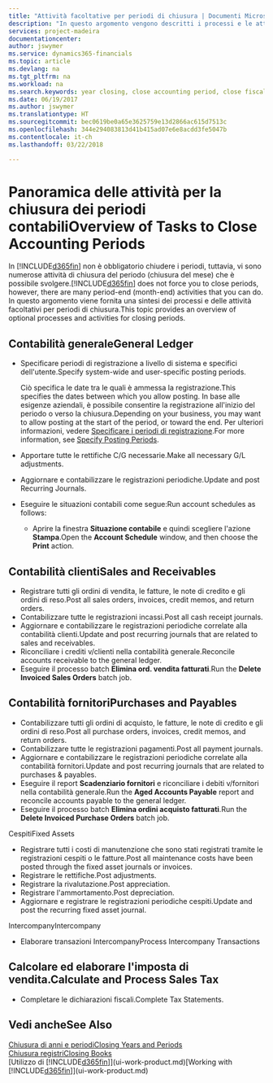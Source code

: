 ```yaml
---
title: "Attività facoltative per periodi di chiusura | Documenti Microsoft"
description: "In questo argomento vengono descritti i processi e le attività facoltativi per la chiusura dei periodi contabili in Finance and Operations, Business edition."
services: project-madeira
documentationcenter: 
author: jswymer
ms.service: dynamics365-financials
ms.topic: article
ms.devlang: na
ms.tgt_pltfrm: na
ms.workload: na
ms.search.keywords: year closing, close accounting period, close fiscal year, aging, creditor payments, vendor payments
ms.date: 06/19/2017
ms.author: jswymer
ms.translationtype: HT
ms.sourcegitcommit: bec0619be0a65e3625759e13d2866ac615d7513c
ms.openlocfilehash: 344e294083813d41b415ad07e6e8acdd3fe5047b
ms.contentlocale: it-ch
ms.lasthandoff: 03/22/2018

---
```

# <a name="overview-of-tasks-to-close-accounting-periods"></a><span data-ttu-id="76967-103">Panoramica delle attività per la chiusura dei periodi contabili</span><span class="sxs-lookup"><span data-stu-id="76967-103">Overview of Tasks to Close Accounting Periods</span></span>
<span data-ttu-id="76967-104">In [!INCLUDE[d365fin](includes/d365fin_md.md)] non è obbligatorio chiudere i periodi, tuttavia, vi sono numerose attività di chiusura del periodo (chiusura del mese) che è possibile svolgere.</span><span class="sxs-lookup"><span data-stu-id="76967-104">[!INCLUDE[d365fin](includes/d365fin_md.md)] does not force you to close periods, however, there are many period-end (month-end) activities that you can do.</span></span> <span data-ttu-id="76967-105">In questo argomento viene fornita una sintesi dei processi e delle attività facoltativi per periodi di chiusura.</span><span class="sxs-lookup"><span data-stu-id="76967-105">This topic provides an overview of optional processes and activities for closing periods.</span></span>  

## <a name="general-ledger"></a><span data-ttu-id="76967-106">Contabilità generale</span><span class="sxs-lookup"><span data-stu-id="76967-106">General Ledger</span></span>
* <span data-ttu-id="76967-107">Specificare periodi di registrazione a livello di sistema e specifici dell'utente.</span><span class="sxs-lookup"><span data-stu-id="76967-107">Specify system-wide and user-specific posting periods.</span></span>  

    <span data-ttu-id="76967-108">Ciò specifica le date tra le quali è ammessa la registrazione.</span><span class="sxs-lookup"><span data-stu-id="76967-108">This specifies the dates between which you allow posting.</span></span> <span data-ttu-id="76967-109">In base alle esigenze aziendali, è possibile consentire la registrazione all'inizio del periodo o verso la chiusura.</span><span class="sxs-lookup"><span data-stu-id="76967-109">Depending on your business, you may want to allow posting at the start of the period, or toward the end.</span></span> <span data-ttu-id="76967-110">Per ulteriori informazioni, vedere [Specificare i periodi di registrazione](finance-how-specify-posting-periods.md).</span><span class="sxs-lookup"><span data-stu-id="76967-110">For more information, see [Specify Posting Periods](finance-how-specify-posting-periods.md).</span></span>  
* <span data-ttu-id="76967-111">Apportare tutte le rettifiche C/G necessarie.</span><span class="sxs-lookup"><span data-stu-id="76967-111">Make all necessary G/L adjustments.</span></span>  
* <span data-ttu-id="76967-112">Aggiornare e contabilizzare le registrazioni periodiche.</span><span class="sxs-lookup"><span data-stu-id="76967-112">Update and post Recurring Journals.</span></span>  
  <!--* Process Consolidations-->
* <span data-ttu-id="76967-113">Eseguire le situazioni contabili come segue:</span><span class="sxs-lookup"><span data-stu-id="76967-113">Run account schedules as follows:</span></span>  
  * <span data-ttu-id="76967-114">Aprire la finestra **Situazione contabile** e quindi scegliere l'azione **Stampa**.</span><span class="sxs-lookup"><span data-stu-id="76967-114">Open the **Account Schedule** window, and then choose the **Print** action.</span></span>  

## <a name="sales-and-receivables"></a><span data-ttu-id="76967-115">Contabilità clienti</span><span class="sxs-lookup"><span data-stu-id="76967-115">Sales and Receivables</span></span>
* <span data-ttu-id="76967-116">Registrare tutti gli ordini di vendita, le fatture, le note di credito e gli ordini di reso.</span><span class="sxs-lookup"><span data-stu-id="76967-116">Post all sales orders, invoices, credit memos, and return orders.</span></span>  
* <span data-ttu-id="76967-117">Contabilizzare tutte le registrazioni incassi.</span><span class="sxs-lookup"><span data-stu-id="76967-117">Post all cash receipt journals.</span></span>  
* <span data-ttu-id="76967-118">Aggiornare e contabilizzare le registrazioni periodiche correlate alla contabilità clienti.</span><span class="sxs-lookup"><span data-stu-id="76967-118">Update and post recurring journals that are related to sales and receivables.</span></span>  
* <span data-ttu-id="76967-119">Riconciliare i crediti v/clienti nella contabilità generale.</span><span class="sxs-lookup"><span data-stu-id="76967-119">Reconcile accounts receivable to the general ledger.</span></span>  
* <span data-ttu-id="76967-120">Eseguire il processo batch **Elimina ord. vendita fatturati**.</span><span class="sxs-lookup"><span data-stu-id="76967-120">Run the **Delete Invoiced Sales Orders** batch job.</span></span>  

## <a name="purchases-and-payables"></a><span data-ttu-id="76967-121">Contabilità fornitori</span><span class="sxs-lookup"><span data-stu-id="76967-121">Purchases and Payables</span></span>
* <span data-ttu-id="76967-122">Contabilizzare tutti gli ordini di acquisto, le fatture, le note di credito e gli ordini di reso.</span><span class="sxs-lookup"><span data-stu-id="76967-122">Post all purchase orders, invoices, credit memos, and return orders.</span></span>  
* <span data-ttu-id="76967-123">Contabilizzare tutte le registrazioni pagamenti.</span><span class="sxs-lookup"><span data-stu-id="76967-123">Post all payment journals.</span></span>  
* <span data-ttu-id="76967-124">Aggiornare e contabilizzare le registrazioni periodiche correlate alla contabilità fornitori.</span><span class="sxs-lookup"><span data-stu-id="76967-124">Update and post recurring journals that are related to purchases & payables.</span></span>  
* <span data-ttu-id="76967-125">Eseguire il report **Scadenziario fornitori** e riconciliare i debiti v/fornitori nella contabilità generale.</span><span class="sxs-lookup"><span data-stu-id="76967-125">Run the **Aged Accounts Payable** report and reconcile accounts payable to the general ledger.</span></span>  
* <span data-ttu-id="76967-126">Eseguire il processo batch **Elimina ordini acquisto fatturati**.</span><span class="sxs-lookup"><span data-stu-id="76967-126">Run the **Delete Invoiced Purchase Orders** batch job.</span></span>  

<span data-ttu-id="76967-127">Cespiti</span><span class="sxs-lookup"><span data-stu-id="76967-127">Fixed Assets</span></span>
* <span data-ttu-id="76967-128">Registrare tutti i costi di manutenzione che sono stati registrati tramite le registrazioni cespiti o le fatture.</span><span class="sxs-lookup"><span data-stu-id="76967-128">Post all maintenance costs have been posted through the fixed asset journals or invoices.</span></span>
* <span data-ttu-id="76967-129">Registrare le rettifiche.</span><span class="sxs-lookup"><span data-stu-id="76967-129">Post adjustments.</span></span>
* <span data-ttu-id="76967-130">Registrare la rivalutazione.</span><span class="sxs-lookup"><span data-stu-id="76967-130">Post appreciation.</span></span>
* <span data-ttu-id="76967-131">Registrare l'ammortamento.</span><span class="sxs-lookup"><span data-stu-id="76967-131">Post depreciation.</span></span>
* <span data-ttu-id="76967-132">Aggiornare e registrare le registrazioni periodiche cespiti.</span><span class="sxs-lookup"><span data-stu-id="76967-132">Update and post the recurring fixed asset journal.</span></span>

<span data-ttu-id="76967-133">Intercompany</span><span class="sxs-lookup"><span data-stu-id="76967-133">Intercompany</span></span>
* <span data-ttu-id="76967-134">Elaborare transazioni Intercompany</span><span class="sxs-lookup"><span data-stu-id="76967-134">Process Intercompany Transactions</span></span>

## <a name="calculate-and-process-sales-tax"></a><span data-ttu-id="76967-135">Calcolare ed elaborare l'imposta di vendita.</span><span class="sxs-lookup"><span data-stu-id="76967-135">Calculate and Process Sales Tax</span></span>
* <span data-ttu-id="76967-136">Completare le dichiarazioni fiscali.</span><span class="sxs-lookup"><span data-stu-id="76967-136">Complete Tax Statements.</span></span>  

## <a name="see-also"></a><span data-ttu-id="76967-137">Vedi anche</span><span class="sxs-lookup"><span data-stu-id="76967-137">See Also</span></span>
[<span data-ttu-id="76967-138">Chiusura di anni e periodi</span><span class="sxs-lookup"><span data-stu-id="76967-138">Closing Years and Periods</span></span>](year-close-years-periods.md)  
[<span data-ttu-id="76967-139">Chiusura registri</span><span class="sxs-lookup"><span data-stu-id="76967-139">Closing Books</span></span>](year-close-books.md)  
<span data-ttu-id="76967-140">[Utilizzo di [!INCLUDE[d365fin](includes/d365fin_md.md)]](ui-work-product.md)</span><span class="sxs-lookup"><span data-stu-id="76967-140">[Working with [!INCLUDE[d365fin](includes/d365fin_md.md)]](ui-work-product.md)</span></span>

